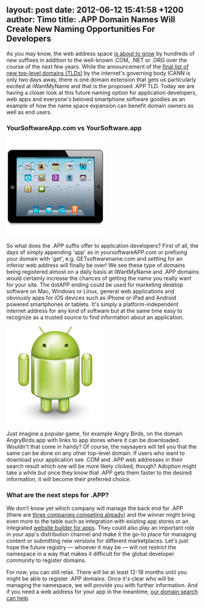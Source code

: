 layout: post
date: 2012-06-12 15:41:58 +1200
author: Timo
title: .APP Domain Names Will Create New Naming Opportunities For Developers
----

As you may know, the web address space [is about to grow](https://iwantmyname.com/blog/2012/06/49-new-top-level-domain-bids-released-so-far.html) by hundreds of new suffixes in addition to the well-known .COM, .NET or .ORG over the course of the next few years. While the announcement of the [final list of new top-level domains (TLDs)](https://gtldresult.icann.org/application-result/applicationstatus) by the internet's governing body ICANN is only two days away, there is one domain extension that gets us particularly excited at iWantMyName and that is the proposed .APP TLD. Today we are having a closer look at this future naming option for application developers, web apps and everyone's beloved smartphone software goodies as an example of how the name space expansion can benefit domain owners as well as end users.

### YourSoftwareApp.com vs YourSoftware.app

![iPad](/media/2012-06-12-i-pad-2.png)

So what does the .APP suffix offer to application developers? First of all, the days of simply appending 'app' as in yoursoftwareAPP.com or prefixing your domain with 'get', e.g. GETsoftwarename.com and settling for an inferior web address will finally be over! We see these type of domains being registered almost on a daily basis at iWantMyName and .APP domains would certainly increase the chances of getting the name you really want for your site. The dotAPP ending could be used for marketing desktop software on Mac, Windows or Linux, general web applications and obviously apps for iOS devices such as iPhone or iPad and Android powered smartphones or tablets. It's simply a platform-independent internet address for any kind of software but at the same time easy to recognize as a trusted source to find information about an application.

![Android](/media/2012-06-12-android.png)

Just imagine a popular game, for example Angry Birds, on the domain AngryBirds.app with links to app stores where it can be downloaded. Wouldn't that come in handy? Of course, the naysayers will tell you that the same can be done on any other top-level domain. If users who want to download your application see .COM and .APP web addresses in their search result which one will be more likely clicked, though? Adoption might take a while but once they know that .APP gets them faster to the desired information, it will become their preferred choice.

### What are the next steps for .APP?

We don't know yet which company will manage the back end for .APP (there are [three companies competing already](http://domainincite.com/9212-third-app-gtld-applicant-revealed)) and the winner might bring even more to the table such as integration with existing app stores or an integrated [website builder for apps](https://iwantmyname.com/services/developer/app.net-custom-domain). They could also play an important role in your app's distribution channel and make it the go-to place for managing content or submitting new versions for different marketplaces. Let's just hope the future registry &mdash; whoever it may be &mdash; will not restrict the namespace in a way that makes it difficult for the global developer community to register domains.

For now, you can still relax. There will be at least 12-18 months until you might be able to register .APP domains. Once it's clear who will be managing the namespace, we will provide you with further information. And if you need a web address for your app in the meantime, [our domain search can help](https://iwantmyname.com).
